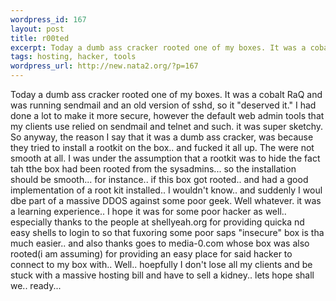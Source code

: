 ```yaml
--- 
wordpress_id: 167
layout: post
title: r00ted
excerpt: Today a dumb ass cracker rooted one of my boxes. It was a cobalt RaQ and was running sendmail and an old version of sshd, so it "deserved it." I had done a lot to make it more secure, however the default web admin tools that my clients use relied on sendmail and telnet and such. it was super sketchy. So anyway, the reason I say that it was a dumb ass cracker, was because they tried to install a r...
tags: hosting, hacker, tools
wordpress_url: http://new.nata2.org/?p=167
---
```

Today a dumb ass cracker rooted one of my boxes. It was a cobalt RaQ and was running sendmail and an old version of sshd, so it "deserved it." I had done a lot to make it more secure, however the default web admin tools that my clients use relied on sendmail and telnet and such. it was super sketchy. So anyway, the reason I say that it was a dumb ass cracker, was because they tried to install a rootkit on the box.. and fucked it all up. The were not smooth at all. I was under the assumption that a rootkit was to hide the fact tah tthe box had been rooted from the sysadmins... so the installation should be smooth... for instance.. if this box got rooted.. and had a good implementation of a root kit installed.. I wouldn't know.. and suddenly I woul dbe part of a massive DDOS against some poor geek. Well whatever. it was a learning experience.. I hope it was for some poor hacker as well.. especially thanks to the people at shellyeah.org for providing quicka nd easy shells to login to so that fuxoring some poor saps "insecure" box is tha much easier.. and also thanks goes to media-0.com whose box was also rooted(i am assuming) for providing an easy place for said hacker to connect to my box with.. Well.. hoepfully I don't lose all my clients and be stuck with a massive hosting bill and have to sell a kidney..  lets hope shall we.. ready... 
